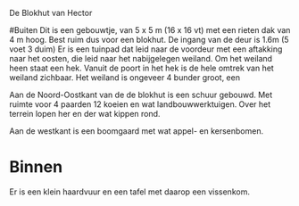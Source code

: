 De Blokhut van Hector

#Buiten
Dit is een gebouwtje, van 5 x 5 m (16 x 16 vt) met een rieten dak van 4 m hoog.
Best ruim dus voor een blokhut.
De ingang van de deur is 1.6m  (5 voet 3 duim)
Er is een tuinpad dat leid naar de voordeur met een aftakking naar het oosten, die leid naar het nabijgelegen weiland.
Om het weiland heen staat een hek.
Vanuit de poort in het hek is de hele omtrek van het weiland zichbaar.
Het weiland is ongeveer 4 bunder groot, een 

Aan de Noord-Oostkant van de  de blokhut is een schuur gebouwd.
Met ruimte voor 4 paarden 12 koeien en wat landbouwwerktuigen. 
Over het terrein lopen her en der wat kippen rond.

Aan de westkant is een boomgaard met wat appel- en kersenbomen.

# Binnen
Er is een klein haardvuur en een tafel met daarop een vissenkom.
